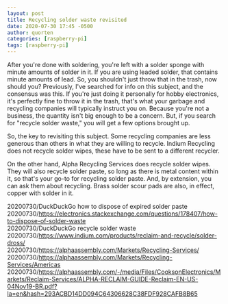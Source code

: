 ```yaml
---
layout: post
title: Recycling solder waste revisited
date: 2020-07-30 17:45 -0500
author: quorten
categories: [raspberry-pi]
tags: [raspberry-pi]
---
```


After you're done with soldering, you're left with a solder sponge
with minute amounts of solder in it.  If you are using leaded solder,
that contains minute amounts of lead.  So, you shouldn't just throw
that in the trash, now should you?  Previously, I've searched for info
on this subject, and the consensus was this.  If you're just doing it
personally for hobby electronics, it's perfectly fine to throw it in
the trash, that's what your garbage and recycling companies will
typically instruct you on.  Because you're not a business, the
quantity isn't big enough to be a concern.  But, if you search for
"recycle solder waste," you will get a few options brought up.

So, the key to revisiting this subject.  Some recycling companies are
less generous than others in what they are willing to recycle.  Indium
Recycling does not recycle solder wipes, these have to be sent to a
different recycler.

On the other hand, Alpha Recycling Services does recycle solder wipes.
They will also recycle solder paste, so long as there is metal content
within it, so that's your go-to for recycling solder paste.  And, by
extension, you can ask them about recycling.  Brass solder scour pads
are also, in effect, copper with solder in it.

<!-- more -->

20200730/DuckDuckGo how to dispose of expired solder paste  
20200730/https://electronics.stackexchange.com/questions/178407/how-to-dispose-of-solder-waste  
20200730/DuckDuckGo recycle solder waste  
20200730/https://www.indium.com/products/reclaim-and-recycle/solder-dross/  
20200730/https://alphaassembly.com/Markets/Recycling-Services/  
20200730/https://alphaassembly.com/Markets/Recycling-Services/Americas  
20200730/https://alphaassembly.com/-/media/Files/CooksonElectronics/Markets/Reclaim-Services/ALPHA-RECLAIM-GUIDE-Reclaim-EN-US-04Nov19-BR.pdf?la=en&hash=293ACBD14DD094C64306628C38FDF928CAFB8B65
